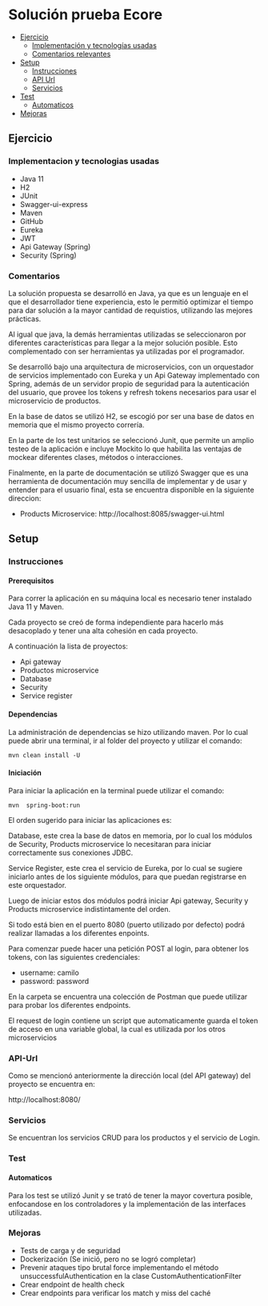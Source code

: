 # Solución prueba Ecore



- [Ejercicio](#ejercicio)
  - [Implementación y tecnologías usadas](#Implementacion-y-tecnologias-usadas)
  - [Comentarios relevantes](#comentarios)
- [Setup](#setup)
  - [Instrucciones](#instrucciones)
  - [API Url](#API-Url)
  - [Servicios](#servicios)
- [Test](#test)
  - [Automaticos](#automaticos)
- [Mejoras](#Mejoras)

## Ejercicio

### Implementacion y tecnologias usadas

- Java 11
- H2
- JUnit
- Swagger-ui-express
- Maven
- GitHub
- Eureka
- JWT
- Api Gateway (Spring)
- Security (Spring)

### Comentarios

La solución propuesta se desarrolló en Java, ya que es un lenguaje en el que el desarrollador tiene experiencia, esto le permitió optimizar el tiempo para dar solución a la mayor cantidad de requistios, utilizando las mejores prácticas.

Al igual que java, la demás herramientas utilizadas se seleccionaron por diferentes características para llegar a la mejor solución posible. Esto complementado con ser herramientas ya utilizadas por el programador.

Se desarrolló bajo una arquitectura de microservicios, con un orquestador de servicios implementado con Eureka y un Api Gateway implementado con Spring, además de un servidor propio de seguridad para la autenticación del usuario, que provee los tokens y refresh tokens necesarios para usar el microservicio de productos.

En la base de datos se utilizó H2, se escogió por ser una base de datos en memoria que el mismo proyecto correría.

En la parte de los test unitarios se seleccionó Junit, que permite un amplio testeo de la aplicación e incluye Mockito lo que habilita las ventajas de mockear diferentes clases, métodos o interacciones.

Finalmente, en la parte de documentación se utilizó Swagger que es una herramienta de documentación muy sencilla de implementar y de usar y entender para el usuario final, esta se encuentra disponible en la siguiente direccion:

- Products Microservice: http://localhost:8085/swagger-ui.html

## Setup

### Instrucciones

#### Prerequisitos

Para correr la aplicación en su máquina local es necesario tener instalado Java 11 y Maven.

Cada proyecto se creó de forma independiente para hacerlo más desacoplado y tener una alta cohesión en cada proyecto. 

A continuación la lista de proyectos:

- Api gateway
- Productos microservice
- Database
- Security
- Service register


#### Dependencias

La administración de dependencias se hizo utilizando maven. Por lo cual puede abrir una terminal, ir al folder del proyecto y utilizar el comando:

```
mvn clean install -U
```

#### Iniciación

Para iniciar la aplicación en la terminal puede utilizar el comando:

```
mvn  spring-boot:run
```

El orden sugerido para iniciar las aplicaciones es:

Database, este crea la base de datos en memoria, por lo cual los módulos de Security, Products microservice lo necesitaran para iniciar correctamente sus conexiones JDBC.

Service Register, este crea el servicio de Eureka, por lo cual se sugiere iniciarlo antes de los siguiente módulos, para que puedan registrarse en este orquestador.

Luego de iniciar estos dos módulos podrá iniciar Api gateway, Security y Products microservice indistintamente del orden.

Si todo está bien en el puerto 8080 (puerto utilizado por defecto) podrá realizar llamadas a los diferentes enpoints. 

Para comenzar puede hacer una petición POST al login, para obtener los tokens, con las siguientes credenciales:

- username: camilo
- password: password

En la carpeta se encuentra una colección de Postman que puede utilizar para probar los diferentes endpoints.

El request de login contiene un script que automaticamente guarda el token de acceso en una variable global, la cual es utilizada por los otros microservicios


### API-Url

Como se mencionó anteriormente la dirección local (del API gateway) del proyecto se encuentra en:

http://localhost:8080/


### Servicios

Se encuentran los servicios CRUD para los productos y el servicio de Login.

### Test

#### Automaticos

Para los test se utilizó Junit y se trató de tener la mayor covertura posible, enfocandose en los controladores y la implementación de las interfaces utilizadas.


### Mejoras

- Tests de carga y de seguridad
- Dockerización (Se inició, pero no se logró completar)
- Prevenir ataques tipo brutal force implementando el método unsuccessfulAuthentication en la clase CustomAuthenticationFilter
- Crear endpoint de health check
- Crear endpoints para verificar los match y miss del caché
